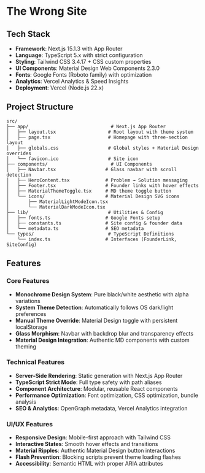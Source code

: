 # The Wrong Site

## Tech Stack

- **Framework**: Next.js 15.1.3 with App Router
- **Language**: TypeScript 5.x with strict configuration  
- **Styling**: Tailwind CSS 3.4.17 + CSS custom properties
- **UI Components**: Material Design Web Components 2.3.0
- **Fonts**: Google Fonts (Roboto family) with optimization
- **Analytics**: Vercel Analytics & Speed Insights
- **Deployment**: Vercel (Node.js 22.x)

## Project Structure

```
src/
├── app/                              # Next.js App Router
│   ├── layout.tsx                   # Root layout with theme system
│   ├── page.tsx                     # Homepage with three-section layout
│   ├── globals.css                  # Global styles + Material Design overrides
│   └── favicon.ico                  # Site icon
├── components/                       # UI Components
│   ├── Navbar.tsx                  # Glass navbar with scroll detection
│   ├── HeroContent.tsx             # Problem → Solution messaging
│   ├── Footer.tsx                  # Founder links with hover effects
│   ├── MaterialThemeToggle.tsx     # MD theme toggle button
│   └── icons/                      # Material Design SVG icons
│       ├── MaterialLightModeIcon.tsx
│       └── MaterialDarkModeIcon.tsx
├── lib/                             # Utilities & Config
│   ├── fonts.ts                    # Google Fonts setup
│   ├── constants.ts                # Site config & founder data
│   └── metadata.ts                 # SEO metadata
└── types/                           # TypeScript Definitions
    └── index.ts                    # Interfaces (FounderLink, SiteConfig)
```

## Features

### Core Features
- **Monochrome Design System**: Pure black/white aesthetic with alpha variations
- **System Theme Detection**: Automatically follows OS dark/light preferences
- **Manual Theme Override**: Material Design toggle with persistent localStorage
- **Glass Morphism**: Navbar with backdrop blur and transparency effects
- **Material Design Integration**: Authentic MD components with custom theming

### Technical Features
- **Server-Side Rendering**: Static generation with Next.js App Router
- **TypeScript Strict Mode**: Full type safety with path aliases
- **Component Architecture**: Modular, reusable React components
- **Performance Optimization**: Font optimization, CSS optimization, bundle analysis
- **SEO & Analytics**: OpenGraph metadata, Vercel Analytics integration

### UI/UX Features
- **Responsive Design**: Mobile-first approach with Tailwind CSS
- **Interactive States**: Smooth hover effects and transitions
- **Material Ripples**: Authentic Material Design button interactions
- **Flash Prevention**: Blocking scripts prevent theme loading flashes
- **Accessibility**: Semantic HTML with proper ARIA attributes